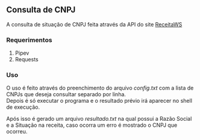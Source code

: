 ## Consulta de CNPJ
A consulta de situação de CNPJ feita através da API do site [ReceitaWS](https://www.receitaws.com.br/api)  

### Requerimentos
1. Pipev
2. Requests

### Uso
O uso é feito através do preenchimento do arquivo *config.txt* com a lista de CNPJs que deseja consultar separado por linha.  
Depois é só executar o programa e o resultado prévio irá aparecer no shell de execução.
  
Após isso é gerado um arquivo *resultado.txt* na qual possui a Razão Social e a Situação na receita, caso ocorra um erro é mostrado
o CNPJ que ocorreu. 
